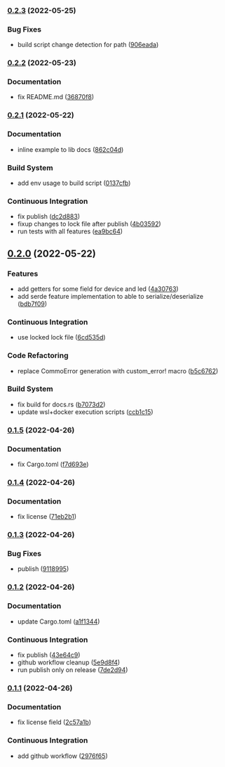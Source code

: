 ### [0.2.3](https://github.com/meskill/mystic-light-sdk/compare/v0.2.2...v0.2.3) (2022-05-25)


### Bug Fixes

* build script change detection for path ([906eada](https://github.com/meskill/mystic-light-sdk/commit/906eadab58fb4ef8a6b4a7f8e492a6c3cc845ef8))

### [0.2.2](https://github.com/meskill/mystic-light-sdk/compare/v0.2.1...v0.2.2) (2022-05-23)


### Documentation

* fix README.md ([36870f8](https://github.com/meskill/mystic-light-sdk/commit/36870f89e57f2cae329e0fbc7bebfe3c38858b7a))

### [0.2.1](https://github.com/meskill/mystic-light-sdk/compare/v0.2.0...v0.2.1) (2022-05-22)


### Documentation

* inline example to lib docs ([862c04d](https://github.com/meskill/mystic-light-sdk/commit/862c04d45dbe3632b2708203c62797c350ca949c))


### Build System

* add env usage to build script ([0137cfb](https://github.com/meskill/mystic-light-sdk/commit/0137cfb21665bc929987ca58b403532fdd5e0e89))


### Continuous Integration

* fix publish ([dc2d883](https://github.com/meskill/mystic-light-sdk/commit/dc2d883ca2f5ec965aa9ad4a92b3f17fd8b8d110))
* fixup changes to lock file after publish ([4b03592](https://github.com/meskill/mystic-light-sdk/commit/4b035924d0a434d2759d5c4fbd44fec8cb88a4e7))
* run tests with all features ([ea9bc64](https://github.com/meskill/mystic-light-sdk/commit/ea9bc64baf946c71afa63bb1295d283e7772253b))

## [0.2.0](https://github.com/meskill/mystic-light-sdk/compare/v0.1.5...v0.2.0) (2022-05-22)


### Features

* add getters for some field for device and led ([4a30763](https://github.com/meskill/mystic-light-sdk/commit/4a3076312bf8716b7bf5a781585b091f9958aaa4))
* add serde feature implementation to able to serialize/deserialize ([bdb7f09](https://github.com/meskill/mystic-light-sdk/commit/bdb7f091e5110177df3d8af8c6b99af67023e67e))


### Continuous Integration

* use locked lock file ([6cd535d](https://github.com/meskill/mystic-light-sdk/commit/6cd535d4bff1079c9d441805c1129fc6aa11db69))


### Code Refactoring

* replace CommoError generation with custom_error! macro ([b5c6762](https://github.com/meskill/mystic-light-sdk/commit/b5c6762507dd0163303d9b8ff7dd3f92ce223eed))


### Build System

* fix build for docs.rs ([b7073d2](https://github.com/meskill/mystic-light-sdk/commit/b7073d2906e5c21a8d21b0cd5689e91756f19427))
* update wsl+docker execution scripts ([ccb1c15](https://github.com/meskill/mystic-light-sdk/commit/ccb1c151fb1e8f29deaba5dd2b8d8a68c86f29ae))

### [0.1.5](https://github.com/meskill/mystic-light-sdk/compare/v0.1.4...v0.1.5) (2022-04-26)


### Documentation

* fix Cargo.toml ([f7d693e](https://github.com/meskill/mystic-light-sdk/commit/f7d693e2e1e0fa73113afca55a2536315fc44534))

### [0.1.4](https://github.com/meskill/mystic-light-sdk/compare/v0.1.3...v0.1.4) (2022-04-26)


### Documentation

* fix license ([71eb2b1](https://github.com/meskill/mystic-light-sdk/commit/71eb2b1885f46ef8b460cf7f4cceff1f4fa324a5))

### [0.1.3](https://github.com/meskill/mystic-light-sdk/compare/v0.1.2...v0.1.3) (2022-04-26)


### Bug Fixes

* publish ([9118995](https://github.com/meskill/mystic-light-sdk/commit/911899517fb16c96888bdb0f8e7e37f8911d6d68))

### [0.1.2](https://github.com/meskill/mystic-light-sdk/compare/v0.1.1...v0.1.2) (2022-04-26)


### Documentation

* update Cargo.toml ([a1f1344](https://github.com/meskill/mystic-light-sdk/commit/a1f13448d4eb71b48e226c0f61d9b67b33de507a))


### Continuous Integration

* fix publish ([43e64c9](https://github.com/meskill/mystic-light-sdk/commit/43e64c938e4cad1abfd9078919351f50323103b0))
* github workflow cleanup ([5e9d8f4](https://github.com/meskill/mystic-light-sdk/commit/5e9d8f4fa97d05ebe0a32a3b20c09a6335bae40d))
* run publish only on release ([7de2d94](https://github.com/meskill/mystic-light-sdk/commit/7de2d94f4878777f7bc3b5352a3fd7890736a408))

### [0.1.1](https://github.com/meskill/mystic-light-sdk/compare/v0.1.0...v0.1.1) (2022-04-26)


### Documentation

* fix license field ([2c57a1b](https://github.com/meskill/mystic-light-sdk/commit/2c57a1b5dfc5b0233fdf5967e024bf19544c4399))


### Continuous Integration

* add github workflow ([2976f65](https://github.com/meskill/mystic-light-sdk/commit/2976f65ff773b7db140c61d1f199d6bbc6060b1f))
